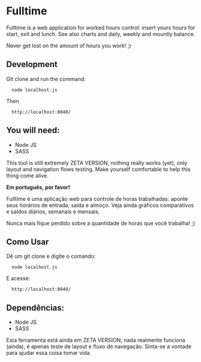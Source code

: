 # Fulltime

Fulltime is a web application for worked hours control: insert yours hours for start, exit and lunch. See also charts and daily, weekly and mountly balance. 

Never get lost on the amount of hours you work! ;)

## Development

Git clone and run the command: 

```
  node localhost.js
```

Then

```
  http://localhost:8040/
```

## You will need:
- Node JS
- SASS


This tool is still extremely ZETA VERSION, nothing really works (yet), only layout and navigation flows testing. Make yourself comfortable to help this thing come alive.


<b>Em português, por favor!</b>

Fulltime é uma aplicação web para controle de horas trabalhadas: aponte seus horários de entrada, saída e almoço. Veja ainda gráficos comparativos e saldos diários, semanais e mensais. 

Nunca mais fique perdido sobre a quantidade de horas que você trabalha! ;)

## Como Usar

Dê um git clone e digite o comando:

```
  node localhost.js
```

E acesse:

```
  http://localhost:8040/
```


## Dependências:
- Node JS
- SASS


Esta ferramenta está ainda em ZETA VERSION, nada realmente funciona (ainda), é apenas teste de layout e fluxo de navegação. Sinta-se a vontade para ajudar essa coisa tomar vida.